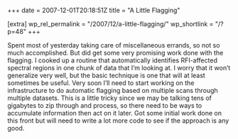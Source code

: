 +++
date = 2007-12-01T20:18:51Z
title = "A Little Flagging"

[extra]
wp_rel_permalink = "/2007/12/a-little-flagging/"
wp_shortlink = "/?p=48"
+++

Spent most of yesterday taking care of miscellaneous errands, so not so much
accomplished. But did get some very promising work done with the flagging. I
cooked up a routine that automatically identifies RFI-affected spectral
regions in one chunk of data that I’m looking at. I worry that it won’t
generalize very well, but the basic technique is one that will at least
sometimes be useful.  Very soon I’ll need to start working on the
infrastructure to do automatic flagging based on multiple scans through
multiple datasets. This is a little tricky since we may be talking tens of
gigabytes to zip through and process, so there need to be ways to accumulate
information then act on it later. Got some initial work done on this front but
will need to write a lot more code to see if the approach is any good.
